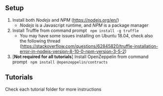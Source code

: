 ## Setup

1. Install both *Nodejs* and *NPM* (https://nodejs.org/en/)
   - *Nodejs* is a Javascript runtime, and *NPM* is a package manager
3. Install Truffle from command prompt ``` npm install -g truffle```
   - You may have some issues installing on Ubuntu 18.04, check also the following thread (https://stackoverflow.com/questions/62845820/truffle-installation-error-in-nodejs-version-8-10-0-npm-version-3-5-2)
4. [**Not required for all tutorials**] Install OpenZeppelin from command prompt ``` npm install @openzeppelin/contracts```

## Tutorials
Check each tutorial folder for more instructions
